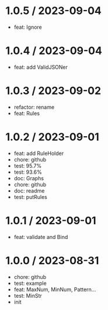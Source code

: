 
1.0.5 / 2023-09-04
==================

* feat: Ignore

1.0.4 / 2023-09-04
==================

* feat: add ValidJSONer

1.0.3 / 2023-09-02
==================

* refactor: rename
* feat: Rules

1.0.2 / 2023-09-01
==================

* feat: add RuleHolder
* chore: github
* test: 95.7%
* test: 93.6%
* doc: Graphs
* chore: github
* doc: readme
* test: putRules

1.0.1 / 2023-09-01
==================

* feat: validate and Bind

1.0.0 / 2023-08-31
==================

* chore: github
* test: example
* feat: MaxNum, MinNum, Pattern...
* test: MinStr
* init
